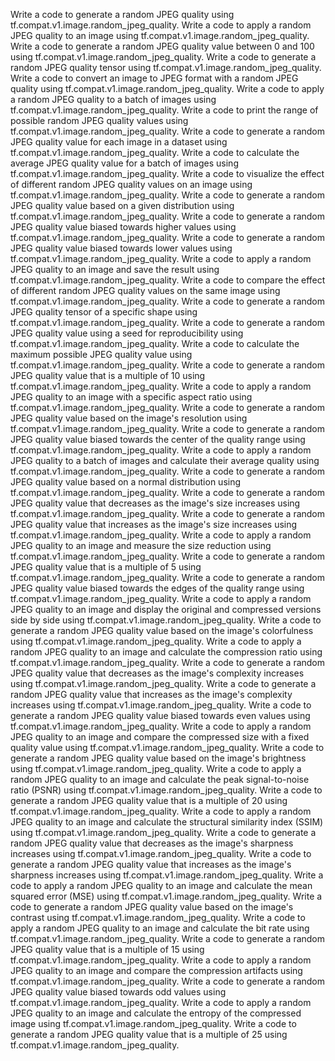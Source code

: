 Write a code to generate a random JPEG quality using tf.compat.v1.image.random_jpeg_quality.
Write a code to apply a random JPEG quality to an image using tf.compat.v1.image.random_jpeg_quality.
Write a code to generate a random JPEG quality value between 0 and 100 using tf.compat.v1.image.random_jpeg_quality.
Write a code to generate a random JPEG quality tensor using tf.compat.v1.image.random_jpeg_quality.
Write a code to convert an image to JPEG format with a random JPEG quality using tf.compat.v1.image.random_jpeg_quality.
Write a code to apply a random JPEG quality to a batch of images using tf.compat.v1.image.random_jpeg_quality.
Write a code to print the range of possible random JPEG quality values using tf.compat.v1.image.random_jpeg_quality.
Write a code to generate a random JPEG quality value for each image in a dataset using tf.compat.v1.image.random_jpeg_quality.
Write a code to calculate the average JPEG quality value for a batch of images using tf.compat.v1.image.random_jpeg_quality.
Write a code to visualize the effect of different random JPEG quality values on an image using tf.compat.v1.image.random_jpeg_quality.
Write a code to generate a random JPEG quality value based on a given distribution using tf.compat.v1.image.random_jpeg_quality.
Write a code to generate a random JPEG quality value biased towards higher values using tf.compat.v1.image.random_jpeg_quality.
Write a code to generate a random JPEG quality value biased towards lower values using tf.compat.v1.image.random_jpeg_quality.
Write a code to apply a random JPEG quality to an image and save the result using tf.compat.v1.image.random_jpeg_quality.
Write a code to compare the effect of different random JPEG quality values on the same image using tf.compat.v1.image.random_jpeg_quality.
Write a code to generate a random JPEG quality tensor of a specific shape using tf.compat.v1.image.random_jpeg_quality.
Write a code to generate a random JPEG quality value using a seed for reproducibility using tf.compat.v1.image.random_jpeg_quality.
Write a code to calculate the maximum possible JPEG quality value using tf.compat.v1.image.random_jpeg_quality.
Write a code to generate a random JPEG quality value that is a multiple of 10 using tf.compat.v1.image.random_jpeg_quality.
Write a code to apply a random JPEG quality to an image with a specific aspect ratio using tf.compat.v1.image.random_jpeg_quality.
Write a code to generate a random JPEG quality value based on the image's resolution using tf.compat.v1.image.random_jpeg_quality.
Write a code to generate a random JPEG quality value biased towards the center of the quality range using tf.compat.v1.image.random_jpeg_quality.
Write a code to apply a random JPEG quality to a batch of images and calculate their average quality using tf.compat.v1.image.random_jpeg_quality.
Write a code to generate a random JPEG quality value based on a normal distribution using tf.compat.v1.image.random_jpeg_quality.
Write a code to generate a random JPEG quality value that decreases as the image's size increases using tf.compat.v1.image.random_jpeg_quality.
Write a code to generate a random JPEG quality value that increases as the image's size increases using tf.compat.v1.image.random_jpeg_quality.
Write a code to apply a random JPEG quality to an image and measure the size reduction using tf.compat.v1.image.random_jpeg_quality.
Write a code to generate a random JPEG quality value that is a multiple of 5 using tf.compat.v1.image.random_jpeg_quality.
Write a code to generate a random JPEG quality value biased towards the edges of the quality range using tf.compat.v1.image.random_jpeg_quality.
Write a code to apply a random JPEG quality to an image and display the original and compressed versions side by side using tf.compat.v1.image.random_jpeg_quality.
Write a code to generate a random JPEG quality value based on the image's colorfulness using tf.compat.v1.image.random_jpeg_quality.
Write a code to apply a random JPEG quality to an image and calculate the compression ratio using tf.compat.v1.image.random_jpeg_quality.
Write a code to generate a random JPEG quality value that decreases as the image's complexity increases using tf.compat.v1.image.random_jpeg_quality.
Write a code to generate a random JPEG quality value that increases as the image's complexity increases using tf.compat.v1.image.random_jpeg_quality.
Write a code to generate a random JPEG quality value biased towards even values using tf.compat.v1.image.random_jpeg_quality.
Write a code to apply a random JPEG quality to an image and compare the compressed size with a fixed quality value using tf.compat.v1.image.random_jpeg_quality.
Write a code to generate a random JPEG quality value based on the image's brightness using tf.compat.v1.image.random_jpeg_quality.
Write a code to apply a random JPEG quality to an image and calculate the peak signal-to-noise ratio (PSNR) using tf.compat.v1.image.random_jpeg_quality.
Write a code to generate a random JPEG quality value that is a multiple of 20 using tf.compat.v1.image.random_jpeg_quality.
Write a code to apply a random JPEG quality to an image and calculate the structural similarity index (SSIM) using tf.compat.v1.image.random_jpeg_quality.
Write a code to generate a random JPEG quality value that decreases as the image's sharpness increases using tf.compat.v1.image.random_jpeg_quality.
Write a code to generate a random JPEG quality value that increases as the image's sharpness increases using tf.compat.v1.image.random_jpeg_quality.
Write a code to apply a random JPEG quality to an image and calculate the mean squared error (MSE) using tf.compat.v1.image.random_jpeg_quality.
Write a code to generate a random JPEG quality value based on the image's contrast using tf.compat.v1.image.random_jpeg_quality.
Write a code to apply a random JPEG quality to an image and calculate the bit rate using tf.compat.v1.image.random_jpeg_quality.
Write a code to generate a random JPEG quality value that is a multiple of 15 using tf.compat.v1.image.random_jpeg_quality.
Write a code to apply a random JPEG quality to an image and compare the compression artifacts using tf.compat.v1.image.random_jpeg_quality.
Write a code to generate a random JPEG quality value biased towards odd values using tf.compat.v1.image.random_jpeg_quality.
Write a code to apply a random JPEG quality to an image and calculate the entropy of the compressed image using tf.compat.v1.image.random_jpeg_quality.
Write a code to generate a random JPEG quality value that is a multiple of 25 using tf.compat.v1.image.random_jpeg_quality.